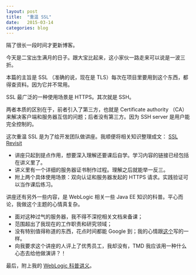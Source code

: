 ```yaml
---
layout: post
title:  "重温 SSL"
date:   2015-03-14
categories: blog
---
```


隔了很长一段时间才更新博客。

今天是二宝出生满月的日子。跟大宝比起来，这小家伙一路走来可以说是一波三折。

本篇的主旨是 SSL （准确的说，现在是 TLS）每次在项目里要用到这个东西，都得查资料。因为它并不常用。

SSL 最广泛的一种使用场景是 HTTPS。其次就是 SSH。

两者本质的区别在于，前者引入了第三方，也就是 Certificate authority （CA）来解决客户端和服务器互信的问题；后者没有第三方。因为 SSH server 是用户能完全控制的。

这次重温 SSL 是为了给开发团队做讲座。我顺便将相关知识整理成文：
[SSL Revisit](http://slides.com/homerhuang/ssl)

* 讲座只起到提点作用，想要深入理解还要课后自学。学习内容的链接已经包括在讲义里了。
* 讲义里有一个详细的服务器证书制作过程。理解之后就能举一反三。
* 附上两个具体使用场景：双向认证和服务器发起的 HTTPS 请求。实践验证可以当作课后练习。

讲座还有另外一些内容，是 WebLogic 相关一些 Java EE 知识的科普。平心而论，我做这个主题的心情真复杂。

* 面对这种过气的服务器，我不得不深挖相关文档来备课；
* 范围超出了我现在的工作职责和研究领域；
* 没有特别值得称道的东西，花点时间都能 Google 到；我的心情跟[这个](http://www.weibo.com/p/1001603796313023084296)写的一样。
* 向我要求这个讲座的人评上了优秀员工，我却没有，TMD 我应该用一种什么心态去给他做演讲？！

最后，附上我的 [WebLogic 科普讲义](https://slides.com/homerhuang/weblogic-misc)。


